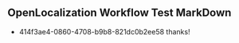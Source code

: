 ## OpenLocalization Workflow Test MarkDown
* 414f3ae4-0860-4708-b9b8-821dc0b2ee58 thanks!

<!--HONumber=Aug16_HO3-->


